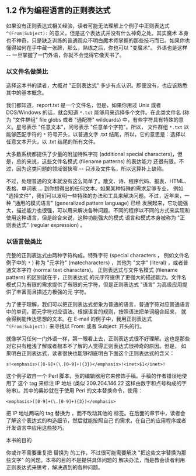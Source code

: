 ## 1.2 作为编程语言的正则表达式

如果没有正则表达式相关经验，读者可能无法理解上个例子中正则表达式 `^(From|Subject):` 的意义，但是这个表达式并没有什么神奇之处。其实魔术
本身也不神奇，只是缺乏训练的普通观众不明白魔术师掌握的那些技巧而已。如果你也懂得如何在手中藏一张牌，那么，熟练之后，你也可以 "变魔术"。
外语也是这样 -- 一旦掌握了一门外语，你就不会觉得它像天书了。

### 以文件名做类比

选择这本书的读者，大概对 "正则表达式" 多少有点认识。即便没有，也应该熟悉其中的基本概念。

我们都知道，report.txt 是一个文件名，但是，如果你用过 Unix 或者 DOS/Windows 的话，就会知道 `*.txt` 能够用来选择多个文件。在此类文件名
(称为 "文件群组" file globs 或者 "通配符" wildcards) 中，有些字符具有特殊的意义。星号表示 "任意文本"，问号表示 "任意单个字符"。所以，
文件群组 `*.txt` 以能够匹配字符的 `*` 符号开头，以普通文字 .txt 结尾，所以，它的意思是：选择以任意文本开头，以 .txt 结尾的所有文件。

大多数系统都提供了少量的附加特殊字符 (additional special characters)，但是，总的来说，这些文件名模式 (filename patterns) 的表达能力
还很有限。不过，因为这类问题的领域很狭窄 -- 只涉及文件名，所以这算补上缺陷。

不过，处理普通的文本就没有这么简单了。散文、诗、程序代码、报表、HTML、表格、单词表 ... 到你想得出的任何文本。如果某种特殊的需求足够专业，
例如 "选择文件"，我们可以发明一些特殊的办法和工具来解决问题。不过，近年来，一种 "通用的模式语言" (generalized pattern language) 已经
发展起来，它功能强大，描述能力也很强，可以用来解决各种问题。不同的程序以不同的方式来实现和使用这种语言，但是综合来说，这种功能强大的模式
语言和模式本身被称为 "正则表达式" (regular expression) 。

### 以语言做类比

完整的正则表达式由两种字符构成。特殊字符 (special characters ， 例如文件名例子中的 `*` ) 称为 "元字符" (matecharacters) ，其他为
"文字" (literal) ，或者普通文本字符 (normal text characters)。 正则表达式与文件名模式 (filename pattern) 的区别就在于，正则表达式
的元字符提供了更强大的描述能力。文件名模式只为有限的需求提供了有限的元字符，但是正则表达式 "语言" 为高级应用提供了丰富而且描述力极强的元
字符。

为了便于理解，我们可以把正则表达式想象为普通的语言，普通字符对应普通语言中的单词，而元字符对应语法。根据语言的规则，按照语法把单词组合起来，
就会得到能传达思想的文本。在 E-mail 的例子中，我用正则表达式 `^(From|Subject):` 来寻找以 From: 或者 Subject: 开头的行。

就像学习任何一门外语一样，第一眼看上去，正则表达式很不好理解。这也是那些对它只有粗浅了解或者根本不了解的人觉得正则表达式很神奇的原因。但是，
如果明白正则表达式，读者很快也能够彻底明白下面这个正则表达式的含义：

    s!<emphasis>([0-9]+(\.[0-9]+){3})</emphasis>!<inet>$1</inet>!

这个例子取自一个 Perl 脚本，我的编辑器用它来修饰手稿。手稿的作者错误地使用了 <emphasis> 这个 tag 来标注 IP 地址
(类似 209.204.146.22 这样由数字和点号构成的字符串)。其中的奥妙就在于使用 Perl 的文本替换命令，使用：

    <emphasis>([0-9]+(\.[0-9]+){3})</emphasis>

把 IP 地址两端的 tag 替换为 <inet>，而不改动其他的 <emphasis> 标签。在后面的章节中，读者会了解这个表达式的构造细节，然后就能按照自己
的需求，在自己的应用程序或者开发语言中应用这些技巧。

本书的目的

你或许不需要重复把 <emphasis> 替换为 <inet> 的工作，不过很可能需要解决 "把这些文字替换为那些文字" 的问题。本书的目的不是提供具体问题的
解决办法，而是教会读者利用正则表达式来思考，解决遇到的各种问题。

